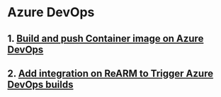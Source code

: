 # Azure DevOps

## 1. [Build and push Container image on Azure DevOps](./adoPipeline)

## 2. [Add integration on ReARM to Trigger Azure DevOps builds](./adoTrigger)